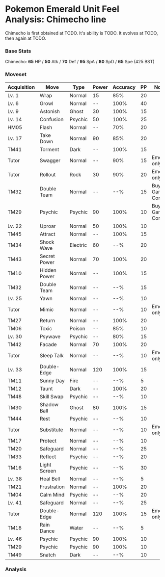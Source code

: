 # Pokemon Emerald Unit Feel Analysis: Chimecho line

Chimecho is first obtained at TODO. It's ability is TODO. It evolves at TODO, then again at TODO.

### Base Stats

Chimecho: **65** HP / **50** Atk / **70** Def / **95** SpA / **80** SpD / **65** Spe (425 BST)

### Moveset

|Acquisition|Move        |Type    |Power|Accuracy|PP |Notes                    |
|---        |---         |---     |---  |---     |---|---                      |
|Lv. 1      |Wrap        |Normal  |15   |85%     |20 |                         |
|Lv. 6      |Growl       |Normal  |--   |100%    |40 |                         |
|Lv. 9      |Astonish    |Ghost   |30   |100%    |15 |                         |
|Lv. 14     |Confusion   |Psychic |50   |100%    |25 |                         |
|HM05       |Flash       |Normal  |--   |70%     |20 |                         |
|Lv. 17     |Take Down   |Normal  |90   |85%     |20 |                         |
|TM41       |Torment     |Dark    |--   |100%    |15 |                         |
|Tutor      |Swagger     |Normal  |--   |90%     |15 |Emerald only             |
|Tutor      |Rollout     |Rock    |30   |90%     |20 |Emerald only             |
|TM32       |Double Team |Normal  |--   |--%     |15 |Buy at Game Corner       |
|TM29       |Psychic     |Psychic |90   |100%    |10 |Buy at Game Corner       |
|Lv. 22     |Uproar      |Normal  |50   |100%    |10 |                         |
|TM45       |Attract     |Normal  |--   |100%    |15 |                         |
|TM34       |Shock Wave  |Electric|60   |--%     |20 |                         |
|TM43       |Secret Power|Normal  |70   |100%    |20 |                         |
|TM10       |Hidden Power|Normal  |--   |100%    |15 |                         |
|TM32       |Double Team |Normal  |--   |--%     |15 |                         |
|Lv. 25     |Yawn        |Normal  |--   |--%     |10 |                         |
|Tutor      |Mimic       |Normal  |--   |--%     |10 |Emerald only             |
|TM27       |Return      |Normal  |--   |100%    |20 |                         |
|TM06       |Toxic       |Poison  |--   |85%     |10 |                         |
|Lv. 30     |Psywave     |Psychic |--   |80%     |15 |                         |
|TM42       |Facade      |Normal  |70   |100%    |20 |                         |
|Tutor      |Sleep Talk  |Normal  |--   |--%     |10 |Emerald only             |
|Lv. 33     |Double-Edge |Normal  |120  |100%    |15 |                         |
|TM11       |Sunny Day   |Fire    |--   |--%     |5  |                         |
|TM12       |Taunt       |Dark    |--   |100%    |20 |                         |
|TM48       |Skill Swap  |Psychic |--   |--%     |10 |                         |
|TM30       |Shadow Ball |Ghost   |80   |100%    |15 |                         |
|TM44       |Rest        |Psychic |--   |--%     |10 |                         |
|Tutor      |Substitute  |Normal  |--   |--%     |10 |Emerald only             |
|TM17       |Protect     |Normal  |--   |--%     |10 |                         |
|TM20       |Safeguard   |Normal  |--   |--%     |25 |                         |
|TM33       |Reflect     |Psychic |--   |--%     |20 |                         |
|TM16       |Light Screen|Psychic |--   |--%     |30 |                         |
|Lv. 38     |Heal Bell   |Normal  |--   |--%     |5  |                         |
|TM21       |Frustration |Normal  |--   |100%    |20 |                         |
|TM04       |Calm Mind   |Psychic |--   |--%     |20 |                         |
|Lv. 41     |Safeguard   |Normal  |--   |--%     |25 |                         |
|Tutor      |Double-Edge |Normal  |120  |100%    |15 |Emerald only             |
|TM18       |Rain Dance  |Water   |--   |--%     |5  |                         |
|Lv. 46     |Psychic     |Psychic |90   |100%    |10 |                         |
|TM29       |Psychic     |Psychic |90   |100%    |10 |                         |
|TM49       |Snatch      |Dark    |--   |--%     |10 |                         |

### Analysis